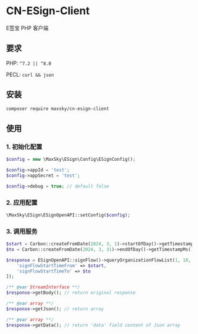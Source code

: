 # CN-ESign-Client

E签宝 PHP 客户端

## 要求

PHP: `^7.2 || ^8.0`

PECL: `curl && json`

## 安装

```bash
composer require maxsky/cn-esign-client
```

## 使用

### 1. 初始化配置

```php
$config = new \MaxSky\ESign\Config\ESignConfig();

$config->appId = 'test';
$config->appSecret = 'test';

$config->debug = true; // default false
```

### 2. 应用配置

```php
\MaxSky\ESign\ESignOpenAPI::setConfig($config);
```

### 3. 调用服务

```php
$start = Carbon::createFromDate(2024, 3, 1)->startOfDay()->getTimestampMs();
$to = Carbon::createFromDate(2024, 3, 31)->endOfDay()->getTimestampMs();

$response = ESignOpenAPI::signFlow()->queryOrganizationFlowList(1, 10, [
    'signFlowStartTimeFrom' => $start,
    'signFlowStartTimeTo' => $to
]);

/** @var StreamInterface **/
$response->getBody(); // return original response 

/** @var array **/
$response->getJson(); // return array

/** @var array **/
$response->getData(); // return 'data' field content of Json array
```
